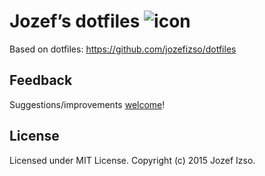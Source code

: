 # Jozef’s dotfiles ![icon](https://img.shields.io/badge/platform-Windows_10-blue.svg)

Based on dotfiles: https://github.com/jozefizso/dotfiles

## Feedback

Suggestions/improvements
[welcome](https://github.com/jozefizso/dotfiles-win/issues)!

## License

Licensed under MIT License. Copyright (c) 2015 Jozef Izso.
